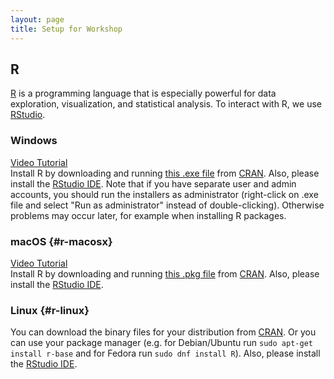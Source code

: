 ```yaml
---
layout: page
title: Setup for Workshop
---
```


## R

[R](https://www.r-project.org) is a programming language that is
especially powerful for data exploration, visualization, and statistical
analysis. To interact with R, we use
[RStudio](https://www.rstudio.com/).

### Windows

[Video Tutorial](https://www.youtube.com/watch?v=q0PjTAylwoU)  
Install R by downloading and running [this .exe
file](https://cran.r-project.org/bin/windows/base/release.htm) from
[CRAN](https://cran.r-project.org/index.html). Also, please install the
[RStudio IDE](https://www.rstudio.com/ide/download/desktop/#download).
Note that if you have separate user and admin accounts, you should run
the installers as administrator (right-click on .exe file and select
"Run as administrator" instead of double-clicking). Otherwise problems
may occur later, for example when installing R packages.

### macOS {#r-macosx}

[Video Tutorial](https://www.youtube.com/watch?v=5-ly3kyxwEg)  
Install R by downloading and running [this .pkg
file](https://cran.r-project.org/bin/macosx/R-latest.pkg) from
[CRAN](https://cran.r-project.org/index.html). Also, please install the
[RStudio IDE](https://www.rstudio.com/ide/download/desktop/#download).

### Linux {#r-linux}

You can download the binary files for your distribution from
[CRAN](https://cran.r-project.org/index.html). Or you can use your
package manager (e.g. for Debian/Ubuntu run
`sudo apt-get install r-base` and for Fedora run `sudo dnf install R`).
Also, please install the [RStudio
IDE](https://www.rstudio.com/ide/download/desktop/#download).
